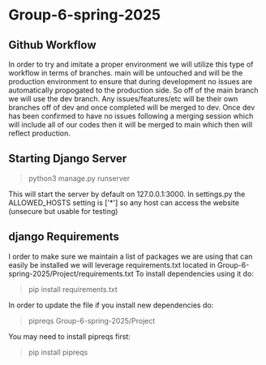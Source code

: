 # Group-6-spring-2025
## Github Workflow
In order to try and imitate a proper environment we will utilize this type of workflow in terms of branches. main will be untouched and will be the production environment to ensure that during development no issues are automatically propogated to the production side. So off of the main branch we will use the dev branch. Any issues/features/etc will be their own branches off of dev and once completed will be merged to dev. Once dev has been confirmed to have no issues following a merging session which will include all of our codes then it will be merged to main which then will reflect production.  
## Starting Django Server
> python3 manage.py runserver

This will start the server by default on 127.0.0.1:3000.
In settings.py the ALLOWED_HOSTS setting is ['*'] so any host can access the website (unsecure but usable for testing)

## django Requirements
I order to make sure we maintain a list of packages we are using that can easily be installed we will leverage requirements.txt located in Group-6-spring-2025/Project/requirements.txt
To install dependencies using it do:
> pip install requirements.txt

In order to update the file if you install new dependencies do:
> pipreqs Group-6-spring-2025/Project

You may need to install pipreqs first:
> pip install pipreqs
